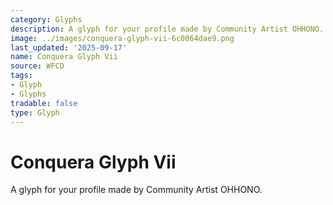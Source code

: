 ```yaml
---
category: Glyphs
description: A glyph for your profile made by Community Artist OHHONO.
image: ../images/conquera-glyph-vii-6c0064dae9.png
last_updated: '2025-09-17'
name: Conquera Glyph Vii
source: WFCD
tags:
- Glyph
- Glyphs
tradable: false
type: Glyph
---
```


# Conquera Glyph Vii

A glyph for your profile made by Community Artist OHHONO.

